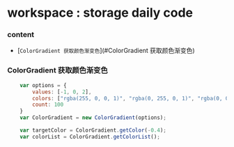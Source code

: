 # workspace :  storage daily code
### content
* [`ColorGradient 获取颜色渐变色`](#ColorGradient 获取颜色渐变色)

### ColorGradient 获取颜色渐变色
```js
	var options = {
		values: [-1, 0, 2],
		colors: ["rgba(255, 0, 0, 1)", "rgba(0, 255, 0, 1)", "rgba(0, 0, 255, 1)"],
		count: 100
	}
	var ColorGradient = new ColorGradient(options);

	var targetColor = ColorGradient.getColor(-0.4);
	var colorList = ColorGradient.getColorList();
```
